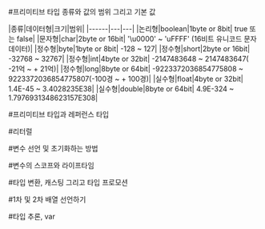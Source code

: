 #프리미티브 타입 종류와 값의 범위 그리고 기본 값

|종류|데이터형|크기|범위|
|------|---|---|
|논리형|boolean|1byte or 8bit| true 또는 false|
|문자형|char|2byte or 16bit| '\u0000' ~ 'uFFFF' (16비트 유니코드 문자 데이터)|
|정수형|byte|1byte or 8bit| -128 ~ 127|
|정수형|short|2byte or 16bit| -32768 ~ 32767|
|정수형|int|4byte or 32bit| -2147483648 ~ 2147483647( -21억 ~ + 21억)|
|정수형|long|8byte or 64bit| -9223372036854775808 ~ 9223372036854775807(-100경 ~ + 100경)|
|실수형|float|4byte or 32bit| 1.4E-45 ~ 3.4028235E38|
|실수형|double|8byte or 64bit| 4.9E-324 ~ 1.7976931348623157E308|




#프리미티브 타입과 레퍼런스 타입

#리터럴

#변수 선언 및 초기화하는 방법

#변수의 스코프와 라이프타임

#타입 변환, 캐스팅 그리고 타입 프로모션

#1차 및 2차 배열 선언하기

#타입 추론, var
